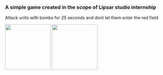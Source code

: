 ### A simple game created in the scope of Lipsar studio internship

Attack units with bombs for 25 seconds and dont let them enter the red field

<p float="left">
<img width="150"  src="https://user-images.githubusercontent.com/69918609/120075285-569bf700-c0a9-11eb-8432-1e54d096c692.png"/>
<img width="150"  src="https://user-images.githubusercontent.com/69918609/120075489-256ff680-c0aa-11eb-9a52-1b155ed1c64a.png"/>
<p/>
